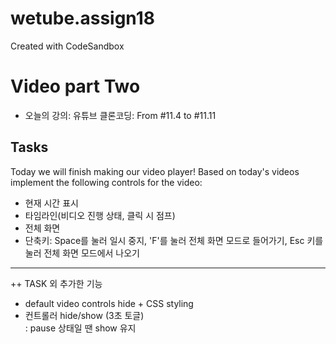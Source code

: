 # wetube.assign18
Created with CodeSandbox

# Video part Two
* 오늘의 강의: 유튜브 클론코딩: From #11.4 to #11.11

## Tasks
Today we will finish making our video player! Based on today's videos implement the following controls for the video:

* 현재 시간 표시
* 타임라인(비디오 진행 상태, 클릭 시 점프)
* 전체 화면
* 단축키: Space를 눌러 일시 중지, 'F'를 눌러 전체 화면 모드로 들어가기, Esc 키를 눌러 전체 화면 모드에서 나오기

****
++ TASK 외 추가한 기능
* default video controls hide + CSS styling
* 컨트롤러 hide/show (3초 토글)   
: pause 상태일 땐 show 유지